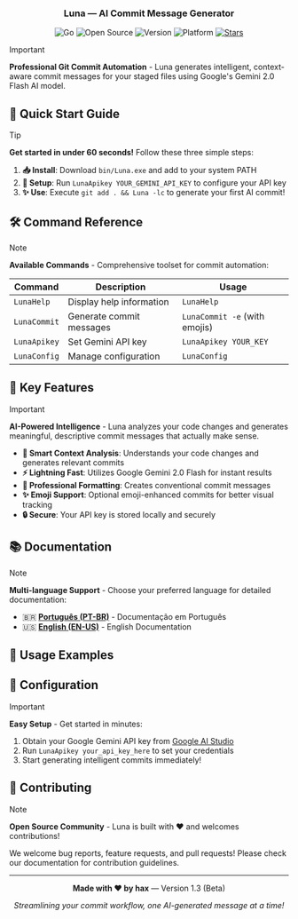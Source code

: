 <div align="center">
<h3>Luna — AI Commit Message Generator</h3>
  
![Go](https://img.shields.io/badge/Made%20with-Go-00ADD8?logo=go&logoColor=white&style=for-the-badge)
![Open Source](https://img.shields.io/badge/Open%20Source-Yes-brightgreen?style=for-the-badge&logo=github)
![Version](https://img.shields.io/badge/Version-1.3_Beta-orange?style=for-the-badge)
![Platform](https://img.shields.io/badge/Platform-Windows%20%7C%20Linux%20%7C%20macOS-blue?style=for-the-badge)
[![Stars](https://img.shields.io/github/stars/LunaSource/Luna?style=for-the-badge&logo=github&label=Stars&color=yellow)](https://star-history.com/#LunaSource/Luna&Date)


</div>


> [!IMPORTANT]
> **Professional Git Commit Automation** - Luna generates intelligent, context-aware commit messages for your staged files using Google's Gemini 2.0 Flash AI model.

## 🚀 Quick Start Guide

> [!TIP]
> **Get started in under 60 seconds!** Follow these three simple steps:

1. **📥 Install**: Download `bin/Luna.exe` and add to your system PATH
2. **🔑 Setup**: Run `LunaApikey YOUR_GEMINI_API_KEY` to configure your API key
3. **✨ Use**: Execute `git add . && Luna -lc` to generate your first AI commit!

## 🛠️ Command Reference

> [!NOTE]
> **Available Commands** - Comprehensive toolset for commit automation:

| Command | Description | Usage |
|---------|-------------|--------|
| `LunaHelp` | Display help information | `LunaHelp` |
| `LunaCommit` | Generate commit messages | `LunaCommit -e` (with emojis) |
| `LunaApikey` | Set Gemini API key | `LunaApikey YOUR_KEY` |
| `LunaConfig` | Manage configuration | `LunaConfig` |

## 🌟 Key Features

> [!IMPORTANT]
> **AI-Powered Intelligence** - Luna analyzes your code changes and generates meaningful, descriptive commit messages that actually make sense.

- **🤖 Smart Context Analysis**: Understands your code changes and generates relevant commits
- **⚡ Lightning Fast**: Utilizes Google Gemini 2.0 Flash for instant results
- **🎯 Professional Formatting**: Creates conventional commit messages
- **✨ Emoji Support**: Optional emoji-enhanced commits for better visual tracking
- **🔒 Secure**: Your API key is stored locally and securely

## 📚 Documentation

> [!NOTE]
> **Multi-language Support** - Choose your preferred language for detailed documentation:

- 🇧🇷 **[Português (PT-BR)](docs/readme.pt-br.md)** - Documentação em Português
- 🇺🇸 **[English (EN-US)](docs/readme.en-us.md)** - English Documentation

## 🎯 Usage Examples

## 🔧 Configuration

> [!IMPORTANT]
> **Easy Setup** - Get started in minutes:

1. Obtain your Google Gemini API key from [Google AI Studio](https://makersuite.google.com/app/apikey)
2. Run `LunaApikey your_api_key_here` to set your credentials
3. Start generating intelligent commits immediately!

## 🤝 Contributing

> [!NOTE]
> **Open Source Community** - Luna is built with ❤️ and welcomes contributions!

We welcome bug reports, feature requests, and pull requests! Please check our documentation for contribution guidelines.

---

<div align="center">

**Made with ❤️ by hax** — Version 1.3 (Beta)

*Streamlining your commit workflow, one AI-generated message at a time!*

</div>


